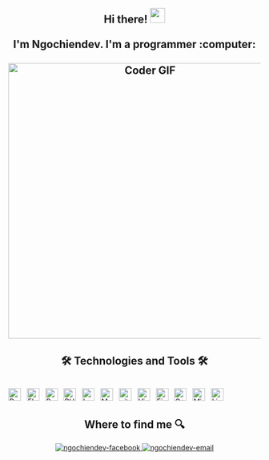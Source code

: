 <!-- ngochiendev -->
<!-- <a href="#" target="_blank">
  <img src="ngochiendev.svg" width="1200" alt="ngochiendev-official" />
</a> --> 
<h2 align="center">
 <abc>
  <br>Hi there! <img src="https://user-images.githubusercontent.com/42378118/110234147-e3259600-7f4e-11eb-95be-0c4047144dea.gif" width="30"><br>
  <br> I'm Ngochiendev. I'm a programmer :computer:<br>
  <br>
    <img src="https://media.giphy.com/media/SWoSkN6DxTszqIKEqv/giphy.gif" alt="Coder GIF" width="550">
 </abc>
</h2>

<h2 align="center">🛠 Technologies and Tools 🛠</h2>
<br>
<!-- https://simpleicons.org/ -->
<span><img src="https://img.shields.io/badge/Dart-282C34?logo=Dart&logoColor=0175C2" alt="Dart logo" title="Dart" height="25" /></span>
&nbsp;
<span><img src="https://img.shields.io/badge/Flutter-282C34?logo=Flutter&logoColor=02569B" alt="Flutter logo" title="Flutter" height="25" /></span>
&nbsp;
<span><img src="https://img.shields.io/badge/React Native-282C34?logo=react&logoColor=61DAFB" alt="React Native logo" title="React Native" height="25" /></span>
&nbsp;
<span><img src="https://img.shields.io/badge/PHP-282C34?logo=php&logoColor=61DAFB" alt="PHP logo" title="PHP" height="25" /></span>
&nbsp;
<span><img src="https://img.shields.io/badge/laravel-282C34?logo=laravel&logoColor=23FF2D20" alt="Laravel logo" title="Laravel" height="25" /></span>
&nbsp;
<span><img src="https://img.shields.io/badge/MySQL-282C34logo=mysql&logoColor=61DAFB" alt="MyQSL logo" title="MySQL" height="25" /></span>
&nbsp;
<span><img src="https://img.shields.io/badge/git-282C34?logo=git&logoColor=F05032" alt="git logo" title="git" height="25" /></span>
&nbsp;
<span><img src="https://img.shields.io/badge/VS%20Code-282C34?logo=visual-studio-code&logoColor=007ACC" alt="Visual Studio Code logo" title="Visual Studio Code" height="25" /></span>
&nbsp;
<span><img src="https://img.shields.io/badge/Firebase-282C34?logo=firebase&logoColor=FFCA28" alt="Firebase logo" title="Firebase" height="25" /></span>
&nbsp;
<span><img src="https://img.shields.io/badge/C++-282C34?logo=C++&logoColor=00599C" alt="C++ logo" title="C++" height="25" /></span>
&nbsp;
<span><img src="https://img.shields.io/badge/Microsoft Azure-282C34?logo=Microsoft Azure&logoColor=0078D4" alt="Microsoft Azure logo" title="Microsoft Azure" height="25" /></span>
&nbsp;
<span><img src="https://img.shields.io/badge/Linux-282C34?logo=Linux&logoColor=FCC624" alt="Linux logo" title="Linux" height="25" /></span>
&nbsp;
<br>

<h2 align="center"> Where to find me 🔍</h2>
<!-- https://icons8.com -->
<div align="center">
  <a href="https://www.facebook.com/Stilvenn969" target="blank">
    <img src="https://img.icons8.com/bubbles/100/000000/facebook-new.png" alt="ngochiendev-facebook" />
  </a>
  <!-- <a href="https://www.linkedin.com/in/ngochiendev" target="blank">
    <img src="https://img.icons8.com/bubbles/100/000000/linkedin.png" alt="ngochiendev-linkedin" />
  </a>
  <a href="https://instagram.com/ngochiendev" target="blank">
    <img src="https://img.icons8.com/bubbles/100/000000/instagram.png" alt="ngochiendev-instagram" />
  </a> -->
  <a href="mailto:hiendev.official@gmail.com" target="top">
    <img src="https://img.icons8.com/bubbles/100/000000/apple-mail.png" alt="ngochiendev-email" />
  </a>
</div>
<br>
